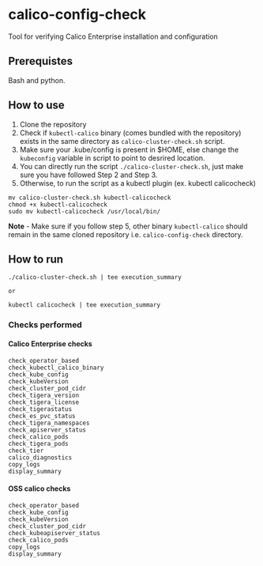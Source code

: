# calico-config-check
Tool for verifying Calico Enterprise installation and configuration

## Prerequistes
Bash and python. 


## How to use
 1. Clone the repository
 2. Check if `kubectl-calico` binary (comes bundled with the repository) exists in the same directory as `calico-cluster-check.sh` script.
 3. Make sure your .kube/config is present in $HOME, else change the `kubeconfig` variable in script to point to desrired location.
 4. You can directly run the script `./calico-cluster-check.sh`, just make sure you have followed Step 2 and Step 3.
 5. Otherwise, to run the script as a kubectl plugin (ex. kubectl calicocheck)
 ```
 mv calico-cluster-check.sh kubectl-calicocheck
 chmod +x kubectl-calicocheck
 sudo mv kubectl-calicocheck /usr/local/bin/

 ```
**Note** - Make sure if you follow step 5, other binary `kubectl-calico` should remain in the same cloned repository i.e. `calico-config-check` directory.

## How to run


```
./calico-cluster-check.sh | tee execution_summary

or

kubectl calicocheck | tee execution_summary
```

### Checks performed

#### Calico Enterprise checks

```
check_operator_based
check_kubectl_calico_binary
check_kube_config
check_kubeVersion
check_cluster_pod_cidr
check_tigera_version
check_tigera_license
check_tigerastatus
check_es_pvc_status
check_tigera_namespaces
check_apiserver_status
check_calico_pods
check_tigera_pods
check_tier
calico_diagnostics
copy_logs
display_summary
```

#### OSS calico checks

```
check_operator_based
check_kube_config
check_kubeVersion
check_cluster_pod_cidr
check_kubeapiserver_status
check_calico_pods
copy_logs
display_summary
```

